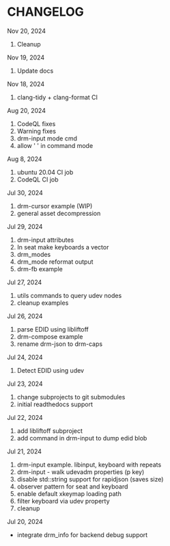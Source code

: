 # CHANGELOG

Nov 20, 2024

1. Cleanup

Nov 19, 2024

1. Update docs

Nov 18, 2024

1. clang-tidy + clang-format CI

Aug 20, 2024

1. CodeQL fixes
2. Warning fixes
3. drm-input mode cmd
4. allow ' ' in command mode

Aug 8, 2024

1. ubuntu 20.04 CI job
2. CodeQL CI job

Jul 30, 2024

1. drm-cursor example (WIP)
2. general asset decompression

Jul 29, 2024

1. drm-input attributes
2. In seat make keyboards a vector
3. drm_modes
4. drm_mode reformat output
5. drm-fb example

Jul 27, 2024

1. utils commands to query udev nodes
2. cleanup examples

Jul 26, 2024

1. parse EDID using libliftoff
2. drm-compose example
3. rename drm-json to drm-caps

Jul 24, 2024

1. Detect EDID using udev

Jul 23, 2024

1. change subprojects to git submodules
2. initial readthedocs support

Jul 22, 2024

1. add libliftoff subproject
2. add command in drm-input to dump edid blob

Jul 21, 2024

1. drm-input example. libinput, keyboard with repeats
2. drm-input - walk udevadm properties (p key)
3. disable std::string support for rapidjson (saves size)
4. observer pattern for seat and keyboard
5. enable default xkeymap loading path
6. filter keyboard via udev property
7. cleanup

Jul 20, 2024

- integrate drm_info for backend debug support
